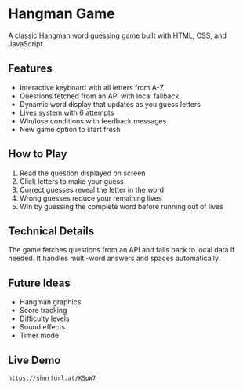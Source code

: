 # Hangman Game

A classic Hangman word guessing game built with HTML, CSS, and JavaScript.

## Features

- Interactive keyboard with all letters from A-Z
- Questions fetched from an API with local fallback
- Dynamic word display that updates as you guess letters
- Lives system with 6 attempts
- Win/lose conditions with feedback messages
- New game option to start fresh

## How to Play

1. Read the question displayed on screen
2. Click letters to make your guess
3. Correct guesses reveal the letter in the word
4. Wrong guesses reduce your remaining lives
5. Win by guessing the complete word before running out of lives

## Technical Details

The game fetches questions from an API and falls back to local data if needed. It handles multi-word answers and spaces automatically.

## Future Ideas

- Hangman graphics
- Score tracking
- Difficulty levels
- Sound effects
- Timer mode

## Live Demo
<code>https://shorturl.at/KSpW7<code>
